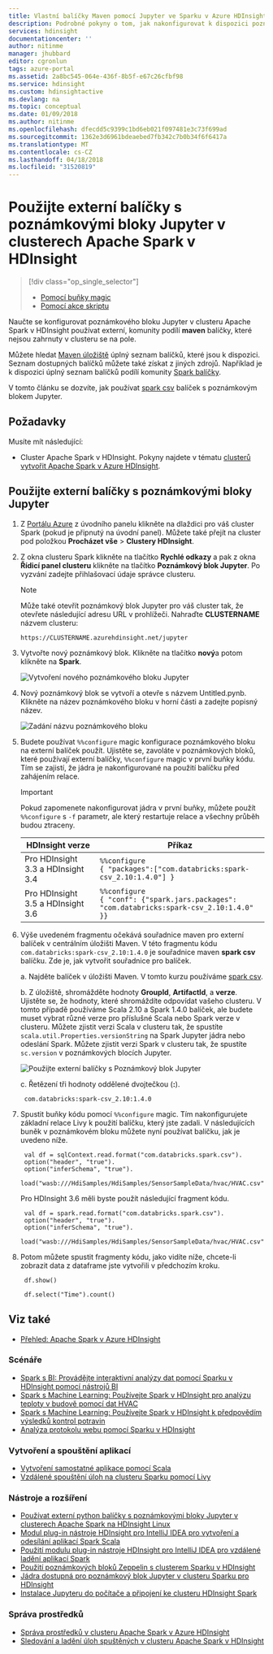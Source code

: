 ```yaml
---
title: Vlastní balíčky Maven pomocí Jupyter ve Sparku v Azure HDInsight | Microsoft Docs
description: Podrobné pokyny o tom, jak nakonfigurovat k dispozici poznámkové bloky Jupyter s clustery HDInsight Spark použití vlastní Maven balíčků.
services: hdinsight
documentationcenter: ''
author: nitinme
manager: jhubbard
editor: cgronlun
tags: azure-portal
ms.assetid: 2a8bc545-064e-436f-8b5f-e67c26cfbf98
ms.service: hdinsight
ms.custom: hdinsightactive
ms.devlang: na
ms.topic: conceptual
ms.date: 01/09/2018
ms.author: nitinme
ms.openlocfilehash: dfecdd5c9399c1bd6eb021f097481e3c73f699ad
ms.sourcegitcommit: 1362e3d6961bdeaebed7fb342c7b0b34f6f6417a
ms.translationtype: MT
ms.contentlocale: cs-CZ
ms.lasthandoff: 04/18/2018
ms.locfileid: "31520819"
---
```

# <a name="use-external-packages-with-jupyter-notebooks-in-apache-spark-clusters-on-hdinsight"></a>Použijte externí balíčky s poznámkovými bloky Jupyter v clusterech Apache Spark v HDInsight
> [!div class="op_single_selector"]
> * [Pomocí buňky magic](apache-spark-jupyter-notebook-use-external-packages.md)
> * [Pomocí akce skriptu](apache-spark-python-package-installation.md)
>
>

Naučte se konfigurovat poznámkového bloku Jupyter v clusteru Apache Spark v HDInsight používat externí, komunity podílí **maven** balíčky, které nejsou zahrnuty v clusteru se na pole. 

Můžete hledat [Maven úložiště](http://search.maven.org/) úplný seznam balíčků, které jsou k dispozici. Seznam dostupných balíčků můžete také získat z jiných zdrojů. Například je k dispozici úplný seznam balíčků podílí komunity [Spark balíčky](http://spark-packages.org/).

V tomto článku se dozvíte, jak používat [spark csv](http://search.maven.org/#artifactdetails%7Ccom.databricks%7Cspark-csv_2.10%7C1.4.0%7Cjar) balíček s poznámkovým blokem Jupyter.

## <a name="prerequisites"></a>Požadavky
Musíte mít následující:

* Cluster Apache Spark v HDInsight. Pokyny najdete v tématu [clusterů vytvořit Apache Spark v Azure HDInsight](apache-spark-jupyter-spark-sql.md).

## <a name="use-external-packages-with-jupyter-notebooks"></a>Použijte externí balíčky s poznámkovými bloky Jupyter
1. Z [Portálu Azure](https://portal.azure.com/) z úvodního panelu klikněte na dlaždici pro váš cluster Spark (pokud je připnutý na úvodní panel). Můžete také přejít na cluster pod položkou **Procházet vše** > **Clustery HDInsight**.   

2. Z okna clusteru Spark klikněte na tlačítko **Rychlé odkazy** a pak z okna **Řídicí panel clusteru** klikněte na tlačítko **Poznámkový blok Jupyter**. Po vyzvání zadejte přihlašovací údaje správce clusteru.

    > [!NOTE]
    > Může také otevřít poznámkový blok Jupyter pro váš cluster tak, že otevřete následující adresu URL v prohlížeči. Nahraďte **CLUSTERNAME** názvem clusteru:
    > 
    > `https://CLUSTERNAME.azurehdinsight.net/jupyter`
    > 

3. Vytvořte nový poznámkový blok. Klikněte na tlačítko **nový**a potom klikněte na **Spark**.
   
    ![Vytvoření nového poznámkového bloku Jupyter](./media/apache-spark-jupyter-notebook-use-external-packages/hdinsight-spark-create-notebook.png "Vytvoření nového poznámkového bloku Jupyter")

4. Nový poznámkový blok se vytvoří a otevře s názvem Untitled.pynb. Klikněte na název poznámkového bloku v horní části a zadejte popisný název.
   
    ![Zadání názvu poznámkového bloku](./media/apache-spark-jupyter-notebook-use-external-packages/hdinsight-spark-name-notebook.png "Zadání názvu poznámkového bloku")

5. Budete používat `%%configure` magic konfigurace poznámkového bloku na externí balíček použít. Ujistěte se, zavoláte v poznámkových bloků, které používají externí balíčky, `%%configure` magic v první buňky kódu. Tím se zajistí, že jádra je nakonfigurované na použití balíčku před zahájením relace.

    >[!IMPORTANT] 
    >Pokud zapomenete nakonfigurovat jádra v první buňky, můžete použít `%%configure` s `-f` parametr, ale který restartuje relace a všechny průběh budou ztraceny.

    | HDInsight verze | Příkaz |
    |-------------------|---------|
    |Pro HDInsight 3.3 a HDInsight 3.4 | `%%configure` <br>`{ "packages":["com.databricks:spark-csv_2.10:1.4.0"] }`|
    | Pro HDInsight 3.5 a HDInsight 3.6 | `%%configure`<br>`{ "conf": {"spark.jars.packages": "com.databricks:spark-csv_2.10:1.4.0" }}`|

6. Výše uvedeném fragmentu očekává souřadnice maven pro externí balíček v centrálním úložišti Maven. V této fragmentu kódu `com.databricks:spark-csv_2.10:1.4.0` je souřadnice maven **spark csv** balíčku. Zde je, jak vytvořit souřadnice pro balíček.
   
    a. Najděte balíček v úložišti Maven. V tomto kurzu používáme [spark csv](http://search.maven.org/#artifactdetails%7Ccom.databricks%7Cspark-csv_2.10%7C1.4.0%7Cjar).
   
    b. Z úložiště, shromážděte hodnoty **GroupId**, **ArtifactId**, a **verze**. Ujistěte se, že hodnoty, které shromáždíte odpovídat vašeho clusteru. V tomto případě používáme Scala 2.10 a Spark 1.4.0 balíček, ale budete muset vybrat různé verze pro příslušné Scala nebo Spark verze v clusteru. Můžete zjistit verzi Scala v clusteru tak, že spustíte `scala.util.Properties.versionString` na Spark Jupyter jádra nebo odeslání Spark. Můžete zjistit verzi Spark v clusteru tak, že spustíte `sc.version` v poznámkových blocích Jupyter.
   
    ![Použijte externí balíčky s Poznámkový blok Jupyter](./media/apache-spark-jupyter-notebook-use-external-packages/use-external-packages-with-jupyter.png "použijte externí balíčky s poznámkového bloku Jupyter")
   
    c. Řetězení tři hodnoty oddělené dvojtečkou (**:**).
   
        com.databricks:spark-csv_2.10:1.4.0

7. Spustit buňky kódu pomocí `%%configure` magic. Tím nakonfigurujete základní relace Livy k použití balíčku, který jste zadali. V následujících buněk v poznámkovém bloku můžete nyní používat balíčku, jak je uvedeno níže.
   
        val df = sqlContext.read.format("com.databricks.spark.csv").
        option("header", "true").
        option("inferSchema", "true").
        load("wasb:///HdiSamples/HdiSamples/SensorSampleData/hvac/HVAC.csv")

    Pro HDInsight 3.6 měli byste použít následující fragment kódu.

        val df = spark.read.format("com.databricks.spark.csv").
        option("header", "true").
        option("inferSchema", "true").
        load("wasb:///HdiSamples/HdiSamples/SensorSampleData/hvac/HVAC.csv")

8. Potom můžete spustit fragmenty kódu, jako vidíte níže, chcete-li zobrazit data z dataframe jste vytvořili v předchozím kroku.
   
        df.show()
   
        df.select("Time").count()

## <a name="seealso"></a>Viz také
* [Přehled: Apache Spark v Azure HDInsight](apache-spark-overview.md)

### <a name="scenarios"></a>Scénáře
* [Spark s BI: Provádějte interaktivní analýzy dat pomocí Sparku v HDInsight pomocí nástrojů BI](apache-spark-use-bi-tools.md)
* [Spark s Machine Learning: Používejte Spark v HDInsight pro analýzu teploty v budově pomocí dat HVAC](apache-spark-ipython-notebook-machine-learning.md)
* [Spark s Machine Learning: Používejte Spark v HDInsight k předpovědím výsledků kontrol potravin](apache-spark-machine-learning-mllib-ipython.md)
* [Analýza protokolu webu pomocí Sparku v HDInsight](apache-spark-custom-library-website-log-analysis.md)

### <a name="create-and-run-applications"></a>Vytvoření a spouštění aplikací
* [Vytvoření samostatné aplikace pomocí Scala](apache-spark-create-standalone-application.md)
* [Vzdálené spouštění úloh na clusteru Sparku pomocí Livy](apache-spark-livy-rest-interface.md)

### <a name="tools-and-extensions"></a>Nástroje a rozšíření

* [Používat externí python balíčky s poznámkovými bloky Jupyter v clusterech Apache Spark na HDInsight Linux](apache-spark-python-package-installation.md)
* [Modul plug-in nástroje HDInsight pro IntelliJ IDEA pro vytvoření a odesílání aplikací Spark Scala](apache-spark-intellij-tool-plugin.md)
* [Použití modulu plug-in nástroje HDInsight pro IntelliJ IDEA pro vzdálené ladění aplikací Spark](apache-spark-intellij-tool-plugin-debug-jobs-remotely.md)
* [Použití poznámkových bloků Zeppelin s clusterem Sparku v HDInsight](apache-spark-zeppelin-notebook.md)
* [Jádra dostupná pro poznámkový blok Jupyter v clusteru Sparku pro HDInsight](apache-spark-jupyter-notebook-kernels.md)
* [Instalace Jupyteru do počítače a připojení ke clusteru HDInsight Spark](apache-spark-jupyter-notebook-install-locally.md)

### <a name="manage-resources"></a>Správa prostředků
* [Správa prostředků v clusteru Apache Spark v Azure HDInsight](apache-spark-resource-manager.md)
* [Sledování a ladění úloh spuštěných v clusteru Apache Spark v HDInsight](apache-spark-job-debugging.md)
